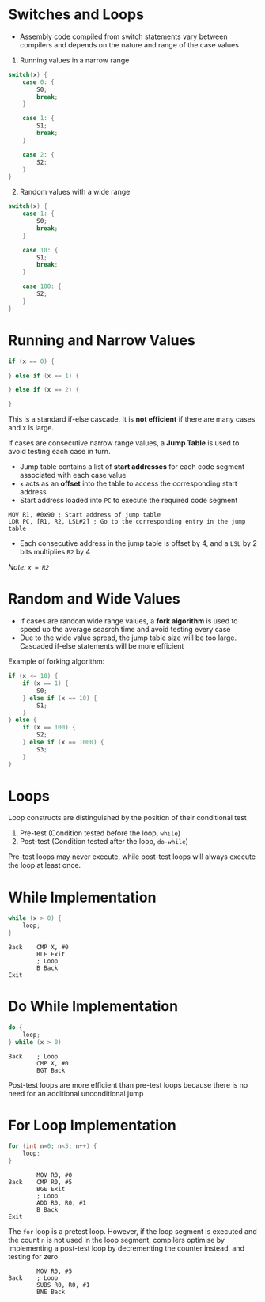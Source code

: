 # Switches and Loops

-   Assembly code compiled from switch statements vary between compilers and depends on the nature and range of the case values

1. Running values in a narrow range

```c
switch(x) {
    case 0: {
        S0;
        break;
    }

    case 1: {
        S1;
        break;
    }

    case 2: {
        S2;
    }
}
```

2. Random values with a wide range

```c
switch(x) {
    case 1: {
        S0;
        break;
    }

    case 10: {
        S1;
        break;
    }

    case 100: {
        S2;
    }
}
```

# Running and Narrow Values

```c
if (x == 0) {

} else if (x == 1) {

} else if (x == 2) {

}
```

This is a standard if-else cascade. It is **not efficient** if there are many cases and x is large.

If cases are consecutive narrow range values, a **Jump Table** is used to avoid testing each case in turn.

-   Jump table contains a list of **start addresses** for each code segment associated with each case value
-   `x` acts as an **offset** into the table to access the corresponding start address
-   Start address loaded into `PC` to execute the required code segment

```assembly
MOV R1, #0x90 ; Start address of jump table
LDR PC, [R1, R2, LSL#2] ; Go to the corresponding entry in the jump table
```

-   Each consecutive address in the jump table is offset by 4, and a `LSL` by 2 bits multiplies `R2` by 4

_Note: `x = R2`_

# Random and Wide Values

-   If cases are random wide range values, a **fork algorithm** is used to speed up the average seasrch time and avoid testing every case
-   Due to the wide value spread, the jump table size will be too large. Cascaded if-else statements will be more efficient

Example of forking algorithm:

```c
if (x <= 10) {
    if (x == 1) {
        S0;
    } else if (x == 10) {
        S1;
    }
} else {
    if (x == 100) {
        S2;
    } else if (x == 1000) {
        S3;
    }
}
```

# Loops

Loop constructs are distinguished by the position of their conditional test

1. Pre-test (Condition tested before the loop, `while`)
2. Post-test (Condition tested after the loop, `do-while`)

Pre-test loops may never execute, while post-test loops will always execute the loop at least once.

# While Implementation

```c
while (x > 0) {
    loop;
}
```

```assembly
Back    CMP X, #0
        BLE Exit
        ; Loop
        B Back
Exit
```

# Do While Implementation

```c
do {
    loop;
} while (x > 0)
```

```assembly
Back    ; Loop
        CMP X, #0
        BGT Back
```

Post-test loops are more efficient than pre-test loops because there is no need for an additional unconditional jump

# For Loop Implementation

```c
for (int n=0; n<5; n++) {
    loop;
}
```

```assembly
        MOV R0, #0
Back    CMP R0, #5
        BGE Exit
        ; Loop
        ADD R0, R0, #1
        B Back
Exit
```

The `for` loop is a pretest loop. However, if the loop segment is executed and the count `n` is not used in the loop segment, compilers optimise by implementing a post-test loop by decrementing the counter instead, and testing for zero

```assembly
        MOV R0, #5
Back    ; Loop
        SUBS R0, R0, #1
        BNE Back
```
